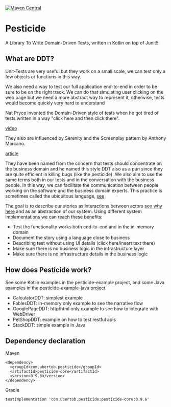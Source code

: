 [![Maven Central](https://maven-badges.herokuapp.com/maven-central/com.ubertob.pesticide/pesticide-core/badge.svg?style=plastic)](https://maven-badges.herokuapp.com/maven-central/com.ubertob.pesticide/pesticide-core)

# Pesticide
A Library To Write Domain-Driven Tests, written in Kotlin on top of Junit5.

## What are DDT?
Unit-Tests are very useful but they work on a small scale, we can test only a few objects or functions in this way.

We also need a way to test our full application end-to-end in order to be sure to be on the right track. We can do that simulating user clicking on the web page but we need a more abstract way to represent it, otherwise, tests would become quickly very hard to understand

Nat Pryce invented the Domain-Driven style of tests when he got tired of tests written in a way "click here and then click there".

[video](https://www.youtube.com/watch?v=Fk4rCn4YLLU)

They also are influenced by Serenity and the Screenplay pattern by Anthony Marcano.

[article](https://www.infoq.com/articles/Beyond-Page-Objects-Test-Automation-Serenity-Screenplay/)

They have been named from the concern that tests should concentrate on the business domain and he named this style DDT also as a pun since they are quite efficient in killing bugs (like the pesticide).
We also aim to use the same terms both in our tests and in the conversation with the business people. In this way, we can facilitate the communication between people working on the software and the business domain experts. This practice is sometimes called the ubiquitous language, [see](https://martinfowler.com/bliki/UbiquitousLanguage.html)

The goal is to describe our stories as interactions between actors [see why here](https://www.infoq.com/presentations/pragmatic-personas/) and as an abstraction of our system. Using different system implementations we can reach these benefits:

- Test the functionality works both end-to-end and in the in-memory domain
- Document the story using a language close to business
- Describing test without using UI details (click here/insert text there)
- Make sure there is no business logic in the infrastructure layer
- Make sure there is no infrastructure details in the business logic

## How does Pesticide work?
See some Kotlin examples in the pesticide-example project, and some Java examples in the pesticide-example-java project.

- CalculatorDDT: simplest example
- FablesDDT: in-memory only example to see the narrative flow
- GooglePageDDT: http/html only example to see how to integrate with WebDriver
- PetShopDDT: example on how to test restful apis
- StackDDT: simple example in Java

## Dependency declaration
Maven
```
<dependency>
  <groupId>com.ubertob.pesticide</groupId>
  <artifactId>pesticide-core</artifactId>
  <version>0.9.6</version>
</dependency>
```

Gradle
```
testImplementation 'com.ubertob.pesticide:pesticide-core:0.9.6'
```